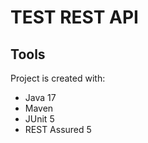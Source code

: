 # TEST REST API


## **Tools**
Project is created with:
* Java 17
* Maven
* JUnit 5
* REST Assured 5
